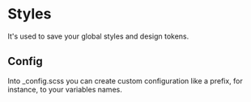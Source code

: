 # Styles

It's used to save your global styles and design tokens.

## Config

Into \_config.scss you can create custom configuration like a prefix, for instance, to your variables names.
